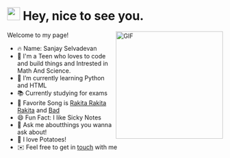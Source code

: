 <h1><img src="https://emojis.slackmojis.com/emojis/images/1531849430/4246/blob-sunglasses.gif?1531849430" width="30"/> Hey, nice to see you.</h1>

<img align="right" height="250" alt="GIF" src="https://i.pinimg.com/originals/cd/59/d6/cd59d626dc86397fe45080e6e9c7027d.gif" />

Welcome to my page!

- 🔥 Name: Sanjay Selvadevan
- 💙 I'm a Teen who loves to code and build things and Intrested in Math And Science.
- 🌱 I’m currently learning Python and HTML
- 📚 Currently studying for exams
- 🎵 Favorite Song is [Rakita Rakita Rakita](https://www.youtube.com/watch?v=5UmaMK_OfPw) and [Bad](https://www.youtube.com/watch?v=5UmaMK_OfPw)
- 😄 Fun Fact: I like Sicky Notes
- 💬 Ask me aboutthings you wanna ask about!
- 🥔 I love Potatoes!
- ✉️ Feel free to get in [touch](mailto:explorist20@gmail.com.) with me





<!--
**AlbertSanSun/AlbertSanSun** is a ✨ _special_ ✨ repository because its `README.md` (this file) appears on your GitHub profile.

Here are some ideas to get you started:

- 🔭 I’m currently working on ...
- 🌱 I’m currently learning ...
- 👯 I’m looking to collaborate on ...
- 🤔 I’m looking for help with ...
- 💬 Ask me about ...
- 📫 How to reach me: ...
- 😄 Pronouns: ...
- ⚡ Fun fact: ...
-->
